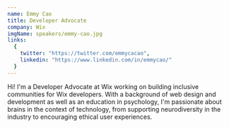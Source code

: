 ```yaml
---
name: Emmy Cao
title: Developer Advocate
company: Wix
imgName: speakers/emmy-cao.jpg
links:
  {
    twitter: "https://twitter.com/emmycacao",
    linkedin: "https://www.linkedin.com/in/emmycao/"
  }
---
```


 Hi! I'm a Developer Advocate at Wix working on building inclusive communities for Wix developers. With a background of web design and development as well as an education in psychology, I'm passionate about brains in the context of technology, from supporting neurodiversity in the industry to encouraging ethical user experiences. 